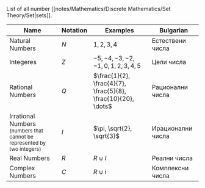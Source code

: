 
List of all number [[notes/Mathematics/Discrete Mathematics/Set Theory/Set|sets]].

|Name | Notation | Examples | Bulgarian|
|------|---------|----------|---------|
| Natural Numbers| $N$ | $1,2,3,4$ | Естествени числа
| Integeres | $Z$ | $-5, -4, -3, -2, -1, 0, 1, 2, 3, 4, 5$ | Цели числа |
| Rational Numbers | $Q$ | $\frac{1}{2}, \frac{4}{7}, \frac{5}{8}, \frac{10}{20}, \dots$| Рационални числа |
| Irrational Numbers <br/> <small>(numbers that cannot be represented by two integers)</small> | $I$ | $\pi, \sqrt{2}, \sqrt{3}$ | Ирационални числа |
| Real Numbers | $R$ | $R \cup I$ | Реални числа |
| Complex Numbers | $C$ | $R \cup \mathrm i$ | Комплексни числа|

